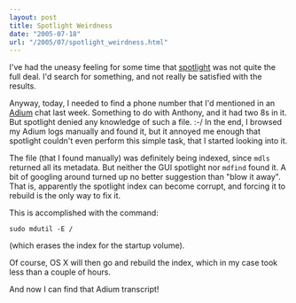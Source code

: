 ```yaml
---
layout: post
title: Spotlight Weirdness
date: "2005-07-18"
url: "/2005/07/spotlight_weirdness.html"
---
```


I've had the uneasy feeling for some time that [spotlight][] was not
quite the full deal. I'd search for something, and not really be
satisfied with the results.

Anyway, today, I needed to find a phone number that I'd mentioned in
an [Adium][] chat last week. Something to do with Anthony, and it had
two 8s in it. But spotlight denied any knowledge of such a file. :-/
In the end, I browsed my Adium logs manually and found it, but it
annoyed me enough that spotlight couldn't even perform this simple
task, that I started looking into it.

The file (that I found manually) was definitely being indexed, since
`mdls` returned all its metadata. But neither the GUI spotlight nor
`mdfind` found it. A bit of googling around turned up no better
suggestion than "blow it away". That is, apparently the spotlight
index can become corrupt, and forcing it to rebuild is the only way to
fix it.

This is accomplished with the command:

    sudo mdutil -E /

(which erases the index for the startup volume).

Of course, OS X will then go and rebuild the index, which in my case
took less than a couple of hours.

And now I can find that Adium transcript!

[spotlight]: http://www.apple.com/macosx/features/spotlight/
[Adium]: http://www.adiumx.com/
